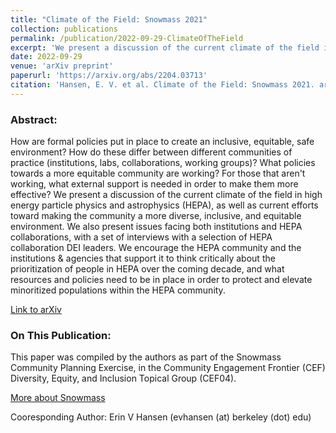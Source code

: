 ```yaml
---
title: "Climate of the Field: Snowmass 2021"
collection: publications
permalink: /publication/2022-09-29-ClimateOfTheField
excerpt: 'We present a discussion of the current climate of the field in high energy particle physics and astrophysics (HEPA), as well as current efforts toward making the community a more diverse, inclusive, and equitable environment. We also present issues facing both institutions and HEPA collaborations, with a set of interviews with a selection of HEPA collaboration DEI leaders. We encourage the HEPA community and the institutions & agencies that support it to think critically about the prioritization of people in HEPA over the coming decade, and what resources and policies need to be in place in order to protect and elevate minoritized populations within the HEPA community. '
date: 2022-09-29
venue: 'arXiv preprint'
paperurl: 'https://arxiv.org/abs/2204.03713'
citation: 'Hansen, E. V. et al. Climate of the Field: Snowmass 2021. arXiv.2204.03713 [physics.soc-ph] (2022) doi:10.48550/arXiv.2204.03713.'
---
```


### Abstract:

How are formal policies put in place to create an inclusive, equitable, safe environment? How do these differ between different communities of practice (institutions, labs, collaborations, working groups)? What policies towards a more equitable community are working? For those that aren't working, what external support is needed in order to make them more effective? We present a discussion of the current climate of the field in high energy particle physics and astrophysics (HEPA), as well as current efforts toward making the community a more diverse, inclusive, and equitable environment. We also present issues facing both institutions and HEPA collaborations, with a set of interviews with a selection of HEPA collaboration DEI leaders. We encourage the HEPA community and the institutions & agencies that support it to think critically about the prioritization of people in HEPA over the coming decade, and what resources and policies need to be in place in order to protect and elevate minoritized populations within the HEPA community. 

[Link to arXiv](https://arxiv.org/abs/2204.03713)


### On This Publication: 

This paper was compiled by the authors as part of the Snowmass Community Planning Exercise, in the Community Engagement Frontier (CEF) Diversity, Equity, and Inclusion Topical Group (CEF04). 

[More about Snowmass](https://snowmass21.org/start)

Cooresponding Author: Erin V Hansen (evhansen (at) berkeley (dot) edu)



<!-- Recommended citation: Hansen, E. V. et al. Climate of the Field: Snowmass 2021. arXiv.2204.03713 [physics.soc-ph] (2022) doi:10.48550/arXiv.2204.03713. -->
